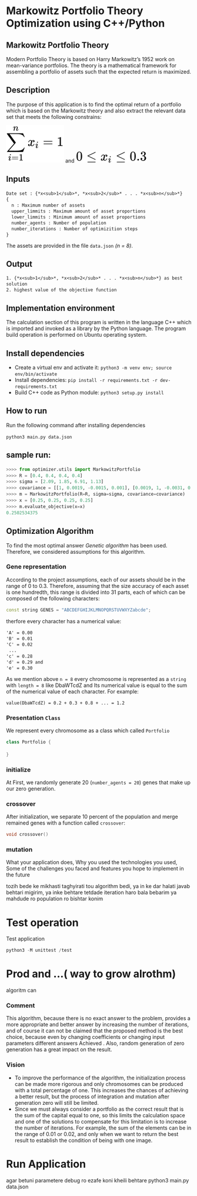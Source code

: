 # Markowitz Portfolio Theory Optimization using C++/Python

## Markowitz Portfolio Theory
Modern Portfolio Theory is based on Harry Markowitz’s 1952 work on mean-variance portfolios. The theory is a mathematical framework for assembling a portfolio of assets such that the expected return is maximized.

## Description

The purpose of this application is to find the optimal return of a portfolio which is based on the Markowitz theory and also extract the relevant data set that meets the following constrains:

![constaint_1](images/constraint_1.svg)
and
![constraint_2](images/constraint_2.svg)

## Inputs
```
Date set : {*x<sub>1</sub>*, *x<sub>2</sub>* . . . *x<sub>n</sub>*}
{
  n : Maximum number of assets
  upper_limmits : Maximum amount of asset proportions
  lower_limmits : Minimum amount of asset proportions
  number_agents : Number of population
  number_iterations : Number of optimizition steps
}

```
The assets are provided in the file ```data.json``` *(n = 8)*.

## Output
```
1. {*x<sub>1</sub>*, *x<sub>2</sub>* . . . *x<sub>n</sub>*} as best solution
2. highest value of the objective function
```

## Implementation environment
The calculation section of this program is written in the language C++ which is imported and invoked as a library by the Python language. The program build operation is performed on Ubuntu operating system.
## Install dependencies
- Create a virtual env and activate it: ```python3 -m venv env; source env/bin/activate```
- Install dependencies: ```pip install -r requirements.txt -r dev-requirements.txt```
- Build C++ code as Python module: ```python3 setup.py install```

## How to run
Run the following command after installing dependencies

```python3 main.py data.json```

## sample run:
```python
>>>> from optimizer.utils import MarkowitzPortfolio
>>>> R = [0.4, 0.4, 0.4, 0.4]
>>>> sigma = [2.09, 1.85, 6.91, 1.13]
>>>> covariance = [[1, 0.0019, -0.0015, 0.001], [0.0019, 1, -0.0031, 0.0009], [-0.0015, -0.001, 1, -0.0003], [0.001, 0.0002, -0.003, 1]]
>>>> m = MarkowitzPortfolio(R=R, sigma=sigma, covariance=covariance)
>>>> x = [0.25, 0.25, 0.25, 0.25]
>>>> m.evaluate_objective(x=x)
0.2502534375
```
## Optimization Algorithm
To find the most optimal answer *Genetic algorithm* has been used. Therefore, we considered assumptions for this algorithm.
### Gene representation
According to the project assumptions, each of our assets should be in the range of 0 to 0.3. Therefore, assuming that the size accuracy of each asset is one hundredth, this range is divided into 31 parts, each of which can be composed of the following characters: 
```C++
const string GENES = "ABCDEFGHIJKLMNOPQRSTUVWXYZabcde";
```
therfore every character has a numerical value:
```
'A' = 0.00
'B' = 0.01
'C' = 0.02
 ...
'c' = 0.28
'd' = 0.29 and
'e' = 0.30
```
As we mention above ```n = 8``` every chromosome is represented as a ```string``` with ```length = 8``` like DbaWTcdZ and Its numerical value is equal to the sum of the numerical value of each character. For example:
```
value(DbaWTcdZ) = 0.2 + 0.3 + 0.8 + ... = 1.2
```

### Presentation ```Class```
We represent every chromosome as a class which called ```Portfolio```
``` C++
class Portfolio {

}
```

### initialize
At First, we randomly generate 20 (```number_agents = 20```) genes that make up our zero generation.

### crossover
After initialization, we separate 10 percent of the population and merge remained genes with a function called ```crossover```:
```C++
void crossover()
```
### mutation



What your application does,
Why you used the technologies you used,
Some of the challenges you faced and features you hope to implement in the future


tozih bede ke mikhasti taghyirati tou algorithm bedi, ya in ke dar halati javab behtari migirim, ya inke behtare tetdade iteration haro bala bebarim ya mahdude ro population ro bishtar konim

# Test operation
Test application 
```python
python3 -M unittest /test

```

# Prod and ...( way to grow alrothm)
algoritm can

### Comment
This algorithm, because there is no exact answer to the problem, provides a more appropriate and better answer by increasing the number of iterations, and of course it can not be claimed that the proposed method is the best choice, because even by changing coefficients or changing input parameters different answers Achieved . Also, random generation of zero generation has a great impact on the result.


### Vision

- To improve the performance of the algorithm, the initialization process can be made more rigorous and only chromosomes can be produced with a total percentage of one. This increases the chances of achieving a better result, but the process of integration and mutation after generation zero will still be limited.
- Since we must always consider a portfolio as the correct result that is the sum of the capital equal to one, so this limits the calculation space and one of the solutions to compensate for this limitation is to increase the number of iterations. For example, the sum of the elements can be in the range of 0.01 or 0.02, and only when we want to return the best result to establish the condition of being with one image.



# Run Application
agar betuni parametere debug ro ezafe koni kheili behtare
python3 main.py data.json
